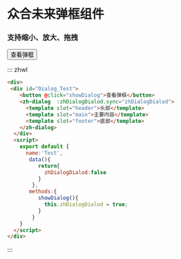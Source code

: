 <style lang='less' scoped>
  @import "../assert/md.less";
  .javascript{
    color:#3fad7e;
  }
</style>
<script>
  import zhDialog from '../../components/Dialog/zhDialog.vue'
  export default {
    name:'Test',
    components: {
      zhDialog
    },
    data(){
      return{
        zhDialogDialod:false
      }
    },
    methods:{
      showDialog(){
        this.zhDialogDialod = true;
      }
    }
  }
</script>
#  众合未来弹框组件
### 支持缩小、放大、拖拽
<div class="zhwl-block">
  <div id="Dialog_Test">
    <button @click="showDialog">查看弹框</button>
    <zh-dialog  :zhDialogDialod.sync="zhDialogDialod">
      <template slot="header">头部</template>
      <template slot="main">主要内容</template>
      <template slot="footer">底部</template>
    </zh-dialog>
  </div>
</div>

::: zhwl
```html
<div>
 <div id="Dialog_Test">
    <button @click="showDialog">查看弹框</button>
    <zh-dialog  :zhDialogDialod.sync="zhDialogDialod">
      <template slot="header">头部</template>
      <template slot="main">主要内容</template>
      <template slot="footer">底部</template>
    </zh-dialog>
  </div>
  <script>
    export default {
      name:'Test',
       data(){
          return{
            zhDialogDialod:false
          }
        },
       methods:{
          showDialog(){
            this.zhDialogDialod = true;
          }
        }
    }
  </script>
</div>

```
:::
